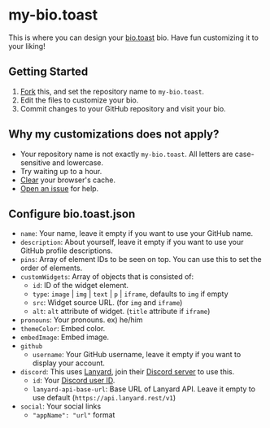 # my-bio.toast
This is where you can design your [bio.toast](https://github.com/bio-toast/bio.toast) bio.
Have fun customizing it to your liking!

## Getting Started
1. [Fork](https://github.com/bio-toast/bio.toast/fork) this, and set the repository name to `my-bio.toast`.
2. Edit the files to customize your bio.
3. Commit changes to your GitHub repository and visit your bio.

## Why my customizations does not apply?
- Your repository name is not exactly `my-bio.toast`. All letters are case-sensitive and lowercase.
- Try waiting up to a hour.
- [Clear](https://support.google.com/accounts/answer/32050) your browser's cache.
- [Open an issue](https://github.com/bio-toast/bio.toast/issues/new) for help.

## Configure bio.toast.json
- `name`: Your name, leave it empty if you want to use your GitHub name.
- `description`: About yourself, leave it empty if you want to use your GitHub profile descriptions.
- `pins`: Array of element IDs to be seen on top. You can use this to set the order of elements.
- `customWidgets`: Array of objects that is consisted of:
    - `id`: ID of the widget element. 
    - `type`: `image` | `img` | `text` | `p` | `iframe`, defaults to `img` if empty
    - `src`: Widget source URL. (for `img` and `iframe`)
    - `alt`: `alt` attribute of widget. (`title` attribute if `iframe`)
- `pronouns`: Your pronouns. ex\) he/him
- `themeColor`: Embed color.
- `embedImage`: Embed image.
- `github`
    - `username`: Your GitHub username, leave it empty if you want to display your account.
- `discord`: This uses [Lanyard](https://github.com/Phineas/lanyard), join their [Discord server](https://discord.gg/lanyard) to use this.
    - `id`: Your [Discord user ID](https://support.discord.com/hc/en-us/articles/206346498-Where-can-I-find-my-User-Server-Message-ID). 
    - `lanyard-api-base-url`: Base URL of Lanyard API. Leave it empty to use default (`https://api.lanyard.rest/v1`)
- `social`: Your social links
    - `"appName": "url"` format